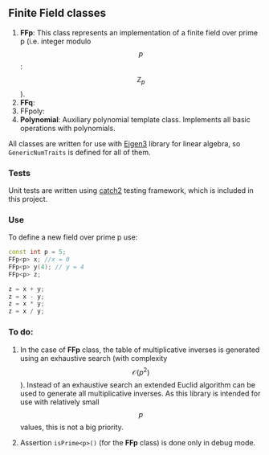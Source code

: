 ## Finite Field classes

1. **FFp**: This class represents an implementation of a finite field over prime p (i.e. integer modulo $$p$$: $$\mathbb{Z}_p$$). 
2. **FFq**:
3. FFpoly:
4. **Polynomial**: Auxiliary polynomial template class. Implements all basic operations with polynomials. 

All classes are written for use with [Eigen3](http://eigen.tuxfamily.org/index.php?title=Main_Page) library for linear algebra, so `GenericNumTraits` is defined for all of them. 

### Tests

Unit tests are written using [catch2](https://github.com/catchorg/Catch2) testing framework, which is included in this project.  

### Use

To define a new field over prime p use:

```c++
const int p = 5;
FFp<p> x; //x = 0
FFp<p> y(4); // y = 4
FFp<p> z;

z = x + y;
z = x - y;
z = x * y;
z = x / y;

```

### To do:

1. In the case of **FFp** class, the table of multiplicative inverses is generated using an exhaustive search (with complexity $$\mathcal{O}(p^2)$$). Instead of an exhaustive search an extended Euclid algorithm can be used to generate all multiplicative inverses. As this library is intended for use with relatively small  $$p$$ values, this is not a big priority. 

2. Assertion `isPrime<p>()` (for the **FFp** class) is done only in debug mode. 